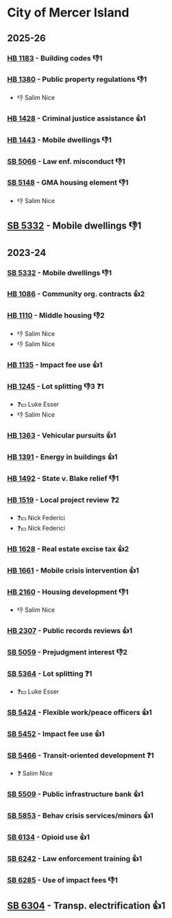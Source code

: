 # City of Mercer Island
## 2025-26

### [HB 1183](/bill/2025-26/hb/1183/) - Building codes  👎1 

### [HB 1380](/bill/2025-26/hb/1380/) - Public property regulations  👎1 
* 👎 Salim Nice

### [HB 1428](/bill/2025-26/hb/1428/) - Criminal justice assistance 👍1  

### [HB 1443](/bill/2025-26/hb/1443/) - Mobile dwellings  👎1 

### [SB 5066](/bill/2025-26/sb/5066/) - Law enf. misconduct  👎1 

### [SB 5148](/bill/2025-26/sb/5148/) - GMA housing element  👎1 
* 👎 Salim Nice

## [SB 5332](/bill/2025-26/sb/5332/) - Mobile dwellings  👎1 

## 2023-24

### [SB 5332](/bill/2023-24/sb/5332/) - Mobile dwellings  👎1 

### [HB 1086](/bill/2023-24/hb/1086/) - Community org. contracts 👍2  

### [HB 1110](/bill/2023-24/hb/1110/) - Middle housing  👎2 
* 👎 Salim Nice
* 👎 Salim Nice

### [HB 1135](/bill/2023-24/hb/1135/) - Impact fee use 👍1  

### [HB 1245](/bill/2023-24/hb/1245/) - Lot splitting  👎3 ❓1
* ❓💵 Luke Esser
* 👎 Salim Nice

### [HB 1363](/bill/2023-24/hb/1363/) - Vehicular pursuits 👍1  

### [HB 1391](/bill/2023-24/hb/1391/) - Energy in buildings 👍1  

### [HB 1492](/bill/2023-24/hb/1492/) - State v. Blake relief  👎1 

### [HB 1519](/bill/2023-24/hb/1519/) - Local project review   ❓2
* ❓💵 Nick Federici
* ❓💵 Nick Federici

### [HB 1628](/bill/2023-24/hb/1628/) - Real estate excise tax 👍2  

### [HB 1661](/bill/2023-24/hb/1661/) - Mobile crisis intervention 👍1  

### [HB 2160](/bill/2023-24/hb/2160/) - Housing development  👎1 
* 👎 Salim Nice

### [HB 2307](/bill/2023-24/hb/2307/) - Public records reviews 👍1  

### [SB 5059](/bill/2023-24/sb/5059/) - Prejudgment interest  👎2 

### [SB 5364](/bill/2023-24/sb/5364/) - Lot splitting   ❓1
* ❓💵 Luke Esser

### [SB 5424](/bill/2023-24/sb/5424/) - Flexible work/peace officers 👍1  

### [SB 5452](/bill/2023-24/sb/5452/) - Impact fee use 👍1  

### [SB 5466](/bill/2023-24/sb/5466/) - Transit-oriented development   ❓1
* ❓ Salim Nice

### [SB 5509](/bill/2023-24/sb/5509/) - Public infrastructure bank 👍1  

### [SB 5853](/bill/2023-24/sb/5853/) - Behav crisis services/minors 👍1  

### [SB 6134](/bill/2023-24/sb/6134/) - Opioid use 👍1  

### [SB 6242](/bill/2023-24/sb/6242/) - Law enforcement training 👍1  

### [SB 6285](/bill/2023-24/sb/6285/) - Use of impact fees  👎1 

## [SB 6304](/bill/2023-24/sb/6304/) - Transp. electrification 👍1  
